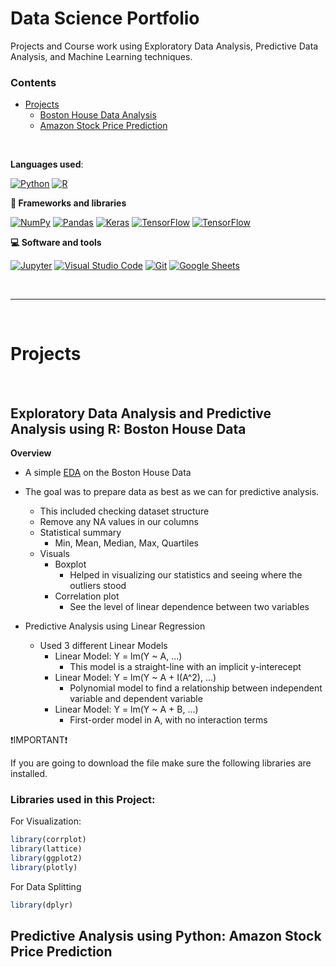 # Data Science Portfolio
Projects and Course work using Exploratory Data Analysis, Predictive Data Analysis, and Machine Learning techniques.

### Contents
  - [Projects](#projects)
    - [Boston House Data Analysis](#exploratory-data-analysis-and-predictive-analysis-using-r-boston-house-data)
    - [Amazon Stock Price Prediction](#predictive-analysis-using-python-amazon-stock-price-prediction)
     
<br/>



**Languages used**: 

<a href="https://github.com/search?q=user%3ADenverCoder1+language%3Apython"><img alt="Python" src="https://img.shields.io/badge/Python-14354C.svg?logo=python&logoColor=white"></a>
    <a href="https://github.com/search?q=user%3ADenverCoder1+language%3Ar"><img alt="R" src="https://img.shields.io/badge/R-276DC3.svg?logo=r&logoColor=white"></a>
    
**🧰 Frameworks and libraries**

<p>
    <a href="#"><img alt="NumPy" src="https://img.shields.io/badge/Numpy-013243.svg?logo=numpy&logoColor=white"></a>
    <a href="#"><img alt="Pandas" src="https://img.shields.io/badge/Pandas-150458.svg?logo=pandas&logoColor=white"></a>
    <a href="#"><img alt="Keras" src="https://img.shields.io/badge/Keras-D00000.svg?logo=Keras&logoColor=white"></a>
    <a href="#"><img alt="TensorFlow" src="https://img.shields.io/badge/TensorFlow-FF6F00.svg?logo=TensorFlow&logoColor=white"></a>
   <a href="#"><img alt="TensorFlow" src="https://img.shields.io/badge/scikit_learn-F7931E.svg?logo=scikit-learn&logoColor=white"></a>
  
</p>

**💻 Software and tools**

<p>
  <a href="#"><img alt="Jupyter" src="https://img.shields.io/badge/Jupyter-F37626.svg?logo=Jupyter&logoColor=white"></a>
    <a href="#"><img alt="Visual Studio Code" src="https://img.shields.io/badge/Visual%20Studio%20Code-0078d7.svg?logo=visual-studio-code&logoColor=white"></a>
    <a href="#"><img alt="Git" src="https://img.shields.io/badge/Git-F05033.svg?logo=git&logoColor=white"></a>
    <a href="#"><img alt="Google Sheets" src="https://img.shields.io/badge/Google%20Sheets-34A853.svg?logo=google%20sheets&logoColor=white"></a>
</p>


<br/>



<hr>
<br/>


# Projects
<br/>



## Exploratory Data Analysis and Predictive Analysis using R: Boston House Data 
**Overview**
- A simple [EDA](https://towardsdatascience.com/exploratory-data-analysis-8fc1cb20fd15) on the Boston House Data
- The goal was to prepare data as best as we can for predictive analysis.
  - This included checking dataset structure
  - Remove any NA values in our columns
  - Statistical summary
    - Min, Mean, Median, Max, Quartiles
  - Visuals
    - Boxplot
      - Helped in visualizing our statistics and seeing where the outliers stood
    - Correlation plot
      - See the level of linear dependence between two variables 


- Predictive Analysis using Linear Regression
  - Used 3 different Linear Models
    - Linear Model: Y = lm(Y ~ A, ...)
        - This model is a straight-line with an implicit y-interecept
    - Linear Model: Y = lm(Y ~ A + I(A^2), ...)
         - Polynomial model to find a relationship between independent variable and dependent variable
    - Linear Model: Y = lm(Y ~ A + B, ...)
         - First-order model in A, with no interaction terms

❗IMPORTANT❗


If you are going to download the file make sure the following libraries are installed.
### Libraries used in this Project:
For Visualization:
```R
library(corrplot)
library(lattice)
library(ggplot2)
library(plotly)
```
For Data Splitting
```R
library(dplyr)
```


## Predictive Analysis using Python: Amazon Stock Price Prediction

